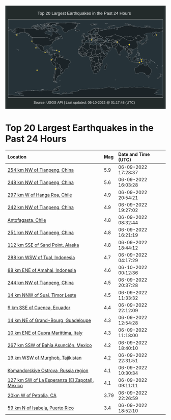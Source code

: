 ![Map](./map.png)

# Top 20 Largest Earthquakes in the Past 24 Hours

| Location | Mag | Date and Time (UTC) |
|:---|:---|:---|
| [254 km NW of Tianpeng, China](https://earthquake.usgs.gov/earthquakes/eventpage/us7000hg9p) | 5.9 | 06-09-2022 17:28:37 |
| [248 km NW of Tianpeng, China](https://earthquake.usgs.gov/earthquakes/eventpage/us7000hg8b) | 5.6 | 06-09-2022 16:03:28 |
| [297 km W of Hanga Roa, Chile](https://earthquake.usgs.gov/earthquakes/eventpage/us7000hgb7) | 4.9 | 06-09-2022 20:54:21 |
| [242 km NW of Tianpeng, China](https://earthquake.usgs.gov/earthquakes/eventpage/us7000hgaf) | 4.9 | 06-09-2022 19:27:02 |
| [Antofagasta, Chile](https://earthquake.usgs.gov/earthquakes/eventpage/us7000hg4s) | 4.8 | 06-09-2022 08:32:44 |
| [251 km NW of Tianpeng, China](https://earthquake.usgs.gov/earthquakes/eventpage/us7000hg91) | 4.8 | 06-09-2022 16:21:19 |
| [112 km SSE of Sand Point, Alaska](https://earthquake.usgs.gov/earthquakes/eventpage/us7000hga4) | 4.8 | 06-09-2022 18:44:12 |
| [288 km WSW of Tual, Indonesia](https://earthquake.usgs.gov/earthquakes/eventpage/us7000hg49) | 4.7 | 06-09-2022 04:17:29 |
| [88 km ENE of Amahai, Indonesia](https://earthquake.usgs.gov/earthquakes/eventpage/us7000hgcd) | 4.6 | 06-10-2022 00:12:36 |
| [244 km NW of Tianpeng, China](https://earthquake.usgs.gov/earthquakes/eventpage/us7000hgax) | 4.5 | 06-09-2022 20:37:28 |
| [14 km NNW of Suai, Timor Leste](https://earthquake.usgs.gov/earthquakes/eventpage/us7000hg5q) | 4.5 | 06-09-2022 11:33:32 |
| [9 km SSE of Cuenca, Ecuador](https://earthquake.usgs.gov/earthquakes/eventpage/us7000hgbm) | 4.4 | 06-09-2022 22:12:09 |
| [14 km NE of Grand-Bourg, Guadeloupe](https://earthquake.usgs.gov/earthquakes/eventpage/us7000hg61) | 4.3 | 06-09-2022 12:54:28 |
| [10 km ENE of Cupra Marittima, Italy](https://earthquake.usgs.gov/earthquakes/eventpage/us7000hg5l) | 4.3 | 06-09-2022 11:18:00 |
| [267 km SSW of Bahía Asunción, Mexico](https://earthquake.usgs.gov/earthquakes/eventpage/us7000hga1) | 4.2 | 06-09-2022 18:40:10 |
| [19 km WSW of Murghob, Tajikistan](https://earthquake.usgs.gov/earthquakes/eventpage/us7000hgbq) | 4.2 | 06-09-2022 22:31:51 |
| [Komandorskiye Ostrova, Russia region](https://earthquake.usgs.gov/earthquakes/eventpage/us7000hg5g) | 4.1 | 06-09-2022 10:30:34 |
| [127 km SW of La Esperanza (El Zapotal), Mexico](https://earthquake.usgs.gov/earthquakes/eventpage/us7000hg55) | 4.1 | 06-09-2022 09:11:11 |
| [20km W of Petrolia, CA](https://earthquake.usgs.gov/earthquakes/eventpage/nc73743421) | 3.79 | 06-09-2022 22:26:59 |
| [59 km N of Isabela, Puerto Rico](https://earthquake.usgs.gov/earthquakes/eventpage/pr71353248) | 3.4 | 06-09-2022 18:52:10 |
